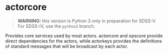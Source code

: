 # actorcore

> **WARNING:** this version is Python 3 only in preparation for SDSS-V. For SDSS-IV, use the ``python2`` branch.

Provides core services used by most actors. actorcore and opscore provide direct dependencies for the actors, while actorkeys provides the definitions of standard messages that will be broadcast by each actor.
